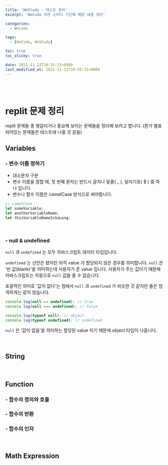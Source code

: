 ```yaml
---
title: 'WeStudy - 테스트 준비'
excerpt: 'WeCode 사전 스터디 기간에 배운 내용 정리'

categories:
  - WeCode

tags:
  - [WeCode, WeStudy]

toc: true
toc_sticky: true

date: 2021-11-12T20:35:31+0900
last_modified_at: 2021-11-12T20:35:31+0900
---
```


<br>
<br>

# replit 문제 정리

replit 문제들 중 헷갈리거나 중요해 보이는 문제들을 정리해 보려고 합니다. (뭔가 별표 되어있는 문제들은 테스트에 나올 것 같음)

## Variables

### - 변수 이름 정하기

- 대소문자 구분
- 변수 이름을 정할 때, 첫 번째 문자는 반드시 글자나 밑줄( \_ ), 달러기호( $ ) 중 하나 입니다.
- 변수나 함수 이름은 camelCase 방식으로 써야합니다.

```javascript
// camelCase
let someVariable;
let anotherVariableName;
let thisVariableNameIsSoLong;
```

<br>

### - null & undefined

`null` 과 `undefined` 는 모두 자바스크립트 데이터 타입입니다.

`undefined` 는 선언은 됐지만 아직 value 가 할당되지 않은 경우를 의미합니다. `null` 은 '빈 값(blank)'을 의미하는데 사용자가 준 value 입니다. 사용자가 주는 값이기 때문에 자바스크립트는 자동으로 `null` 값을 줄 수 없습니다.

포괄적인 의미로 '값이 없다'는 점에서 `null` 과 `undefined` 가 비슷한 것 같지만 둘은 엄격하게는 같지 않습니다.

```javascript
console.log(null == undefined); // true
console.log(null === undefined); // false

console.log(typeof null); // object
console.log(typeof undefined); // undefined
```

`null` 은 '값이 없음'을 의미하는 할당된 value 이기 때문에 object 타입이 나옵니다.

<br>

## String

<br>

## Function

### - 함수의 정의와 호출

### - 함수의 반환

### - 함수의 인자

<br>

## Math Expression
